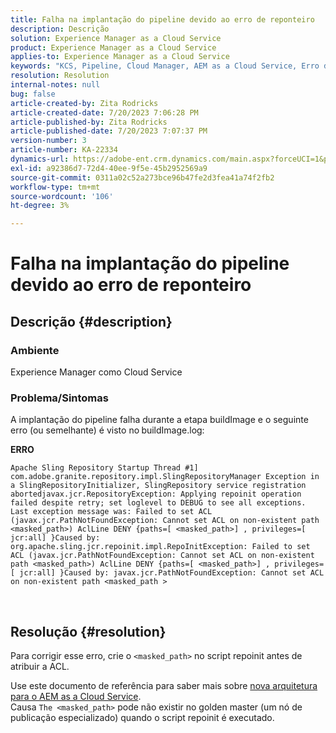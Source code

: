 ```yaml
---
title: Falha na implantação do pipeline devido ao erro de reponteiro
description: Descrição
solution: Experience Manager as a Cloud Service
product: Experience Manager as a Cloud Service
applies-to: Experience Manager as a Cloud Service
keywords: "KCS, Pipeline, Cloud Manager, AEM as a Cloud Service, Erro de repoinit"
resolution: Resolution
internal-notes: null
bug: false
article-created-by: Zita Rodricks
article-created-date: 7/20/2023 7:06:28 PM
article-published-by: Zita Rodricks
article-published-date: 7/20/2023 7:07:37 PM
version-number: 3
article-number: KA-22334
dynamics-url: https://adobe-ent.crm.dynamics.com/main.aspx?forceUCI=1&pagetype=entityrecord&etn=knowledgearticle&id=49d97881-3027-ee11-9966-6045bd0065b6
exl-id: a92386d7-72d4-40ee-9f5e-45b2952569a9
source-git-commit: 0311a02c52a273bce96b47fe2d3fea41a74f2fb2
workflow-type: tm+mt
source-wordcount: '106'
ht-degree: 3%

---
```


# Falha na implantação do pipeline devido ao erro de reponteiro

## Descrição {#description}


### Ambiente

Experience Manager como Cloud Service

### Problema/Sintomas

A implantação do pipeline falha durante a etapa buildImage e o seguinte erro (ou semelhante) é visto no<b> </b>buildImage.log:


<b>ERRO</b>


```
Apache Sling Repository Startup Thread #1]  com.adobe.granite.repository.impl.SlingRepositoryManager Exception in a SlingRepositoryInitializer, SlingRepository service registration abortedjavax.jcr.RepositoryException: Applying repoinit operation failed despite retry; set loglevel to DEBUG to see all exceptions. Last exception message was: Failed to set ACL (javax.jcr.PathNotFoundException: Cannot set ACL on non-existent path <masked_path>) AclLine DENY {paths=[ <masked_path>] , privileges=[ jcr:all] }Caused by: org.apache.sling.jcr.repoinit.impl.RepoInitException: Failed to set ACL (javax.jcr.PathNotFoundException: Cannot set ACL on non-existent path <masked_path>) AclLine DENY {paths=[ <masked_path>] , privileges=[ jcr:all] }Caused by: javax.jcr.PathNotFoundException: Cannot set ACL on non-existent path <masked_path >
```



` `
` `


## Resolução {#resolution}


Para corrigir esse erro, crie o `<masked_path>` no script repoinit antes de atribuir a ACL.

Use este documento de referência para saber mais sobre [nova arquitetura para o AEM as a Cloud Service](https://experienceleague.adobe.com/docs/experience-manager-cloud-service/content/overview/architecture.html?lang=en#key-evolutions:~:text=publish%20nodes.%20O-,dourado%20mestre,-é%20a%20especializado).
<br>Causa
`The <masked_path>` pode não existir no golden master (um nó de publicação especializado) quando o script repoinit é executado.<br>
